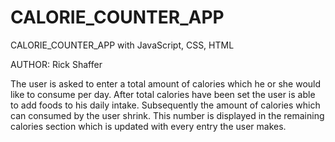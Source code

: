 # CALORIE_COUNTER_APP
CALORIE_COUNTER_APP with JavaScript, CSS, HTML

AUTHOR: Rick Shaffer

The user is asked to enter a total amount of calories which he or she would like to consume per day.
After total calories have been set the user is able to add foods to his daily intake.
Subsequently the amount of calories which can consumed by the user shrink. This number is displayed in the
remaining calories section which is updated with every entry the user makes.

